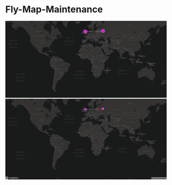 # Fly-Map-Maintenance

<p align="center">
  <img src="https://github.com/patison5/Fly-Map-Maintenance/blob/master/sc1.png?raw=true" alt="Nodemon Logo">
  <br />
  <img src="https://github.com/patison5/Fly-Map-Maintenance/blob/master/sc2.png?raw=true" alt="Nodemon Logo">
</p>
